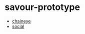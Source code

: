 # savour-prototype

- [chaineye](https://savour-labs.github.io/savour-prototype/chaineye/#id=5n7x5v&p=chaineye&g=1)
- [social](https://savour-labs.github.io/savour-prototype/social/)
